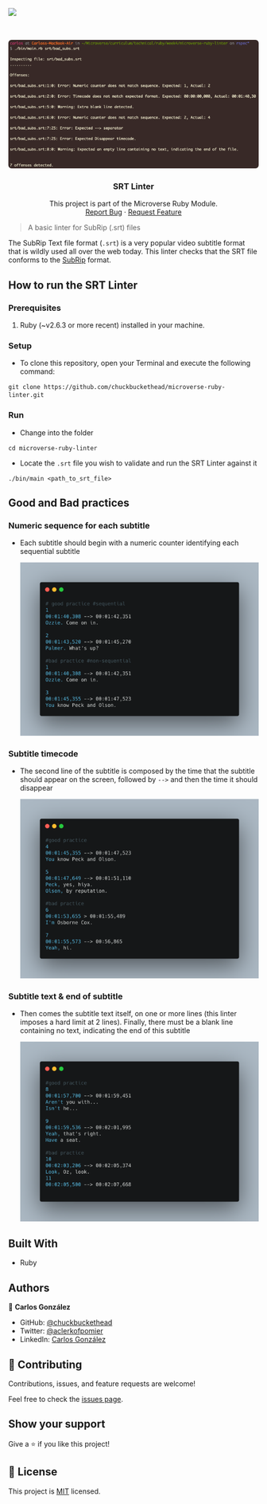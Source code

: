 ![](https://img.shields.io/badge/Microverse-blueviolet)

<br />
<p align="center">
  <a href="https://github.com/chuckbuckethead/microverse-ruby-linter">
    <img src="img/screenshot.png" alt="Logo">
  </a>

  <h3 align="center">SRT Linter</h3>

  <p align="center">
    This project is part of the Microverse Ruby Module.
    <br />
    <a href="https://github.com/chuckbuckethead/microverse-ruby-linter/issues">Report Bug</a>
    ·
    <a href="https://github.com/chuckbuckethead/microverse-ruby-linter/issues">Request Feature</a>
  </p>
</p>

> A basic linter for SubRip (.srt) files

The SubRip Text file format (`.srt`) is a very popular video subtitle format that is wildly used all over the web today. This linter checks that the SRT file conforms to the [SubRip](https://en.wikipedia.org/wiki/SubRip#File_format) format.

## How to run the SRT Linter

### Prerequisites

1. Ruby (~v2.6.3 or more recent) installed in your machine.

### Setup

* To clone this repository, open your Terminal and execute the following command:
```
git clone https://github.com/chuckbuckethead/microverse-ruby-linter.git
```

### Run
* Change into the folder
```
cd microverse-ruby-linter
```
* Locate the `.srt` file you wish to validate and run the SRT Linter against it
```
./bin/main <path_to_srt_file>
```

## Good and Bad practices

### Numeric sequence for each subtitle
* Each subtitle should begin with a numeric counter identifying each sequential subtitle

    <img src="img/numeric_sequence.png" alt="Numeric sequence">

### Subtitle timecode
* The second line of the subtitle is composed by the time that the subtitle should appear on the screen, followed by `-->` and then the time it should disappear

    <img src="img/timecode.png" alt="Subtitle timecode">

### Subtitle text & end of subtitle
* Then comes the subtitle text itself, on one or more lines (this linter imposes a hard limit at 2 lines). Finally, there must be a blank line containing no text, indicating the end of this subtitle

    <img src="img/subtitle_text.png" alt="Subtitle text">

## Built With

- Ruby

## Authors

👤  **Carlos González**
- GitHub: [@chuckbuckethead](https://github.com/chuckbuckethead)
- Twitter: [@aclerkofpomier](https://twitter.com/aclerkofpomier)
- LinkedIn: [Carlos González](https://www.linkedin.com/in/carlosrmgonzalez/)

## 🤝 Contributing

Contributions, issues, and feature requests are welcome!

Feel free to check the [issues page](https://github.com/chuckbuckethead/microverse-ruby-linter/issues).

## Show your support

Give a ⭐️ if you like this project!

## 📝 License

This project is [MIT](https://www.mit.edu/~amini/LICENSE.md) licensed.
